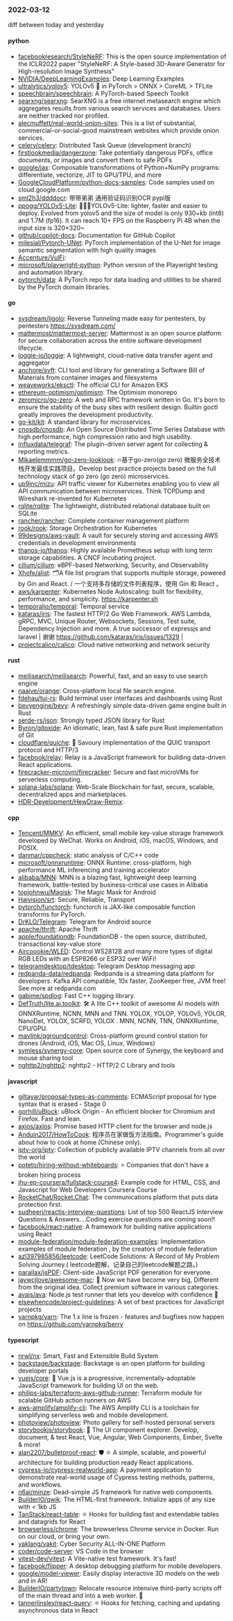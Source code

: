 ### 2022-03-12
diff between today and yesterday

#### python
* [facebookresearch/StyleNeRF](https://github.com/facebookresearch/StyleNeRF): This is the open source implementation of the ICLR2022 paper "StyleNeRF: A Style-based 3D-Aware Generator for High-resolution Image Synthesis"
* [NVIDIA/DeepLearningExamples](https://github.com/NVIDIA/DeepLearningExamples): Deep Learning Examples
* [ultralytics/yolov5](https://github.com/ultralytics/yolov5): YOLOv5 🚀 in PyTorch > ONNX > CoreML > TFLite
* [speechbrain/speechbrain](https://github.com/speechbrain/speechbrain): A PyTorch-based Speech Toolkit
* [searxng/searxng](https://github.com/searxng/searxng): SearXNG is a free internet metasearch engine which aggregates results from various search services and databases. Users are neither tracked nor profiled.
* [alecmuffett/real-world-onion-sites](https://github.com/alecmuffett/real-world-onion-sites): This is a list of substantial, commercial-or-social-good mainstream websites which provide onion services.
* [celery/celery](https://github.com/celery/celery): Distributed Task Queue (development branch)
* [firstlookmedia/dangerzone](https://github.com/firstlookmedia/dangerzone): Take potentially dangerous PDFs, office documents, or images and convert them to safe PDFs
* [google/jax](https://github.com/google/jax): Composable transformations of Python+NumPy programs: differentiate, vectorize, JIT to GPU/TPU, and more
* [GoogleCloudPlatform/python-docs-samples](https://github.com/GoogleCloudPlatform/python-docs-samples): Code samples used on cloud.google.com
* [sml2h3/ddddocr](https://github.com/sml2h3/ddddocr): 带带弟弟 通用验证码识别OCR pypi版
* [ppogg/YOLOv5-Lite](https://github.com/ppogg/YOLOv5-Lite): 🍅🍅🍅YOLOv5-Lite: lighter, faster and easier to deploy. Evolved from yolov5 and the size of model is only 930+kb (int8) and 1.7M (fp16). It can reach 10+ FPS on the Raspberry Pi 4B when the input size is 320×320~
* [github/copilot-docs](https://github.com/github/copilot-docs): Documentation for GitHub Copilot
* [milesial/Pytorch-UNet](https://github.com/milesial/Pytorch-UNet): PyTorch implementation of the U-Net for image semantic segmentation with high quality images
* [Accenture/VulFi](https://github.com/Accenture/VulFi): 
* [microsoft/playwright-python](https://github.com/microsoft/playwright-python): Python version of the Playwright testing and automation library.
* [pytorch/data](https://github.com/pytorch/data): A PyTorch repo for data loading and utilities to be shared by the PyTorch domain libraries.

#### go
* [sysdream/ligolo](https://github.com/sysdream/ligolo): Reverse Tunneling made easy for pentesters, by pentesters https://sysdream.com/
* [mattermost/mattermost-server](https://github.com/mattermost/mattermost-server): Mattermost is an open source platform for secure collaboration across the entire software development lifecycle.
* [loggie-io/loggie](https://github.com/loggie-io/loggie): A lightweight, cloud-native data transfer agent and aggregator
* [anchore/syft](https://github.com/anchore/syft): CLI tool and library for generating a Software Bill of Materials from container images and filesystems
* [weaveworks/eksctl](https://github.com/weaveworks/eksctl): The official CLI for Amazon EKS
* [ethereum-optimism/optimism](https://github.com/ethereum-optimism/optimism): The Optimism monorepo
* [zeromicro/go-zero](https://github.com/zeromicro/go-zero): A web and RPC framework written in Go. It's born to ensure the stability of the busy sites with resilient design. Builtin goctl greatly improves the development productivity.
* [go-kit/kit](https://github.com/go-kit/kit): A standard library for microservices.
* [cnosdb/cnosdb](https://github.com/cnosdb/cnosdb): An Open Source Distributed Time Series Database with high performance, high compression ratio and high usability.
* [influxdata/telegraf](https://github.com/influxdata/telegraf): The plugin-driven server agent for collecting & reporting metrics.
* [Mikaelemmmm/go-zero-looklook](https://github.com/Mikaelemmmm/go-zero-looklook): 🔥基于go-zero(go zero) 微服务全技术栈开发最佳实践项目。Develop best practice projects based on the full technology stack of go zero (go zero) microservices.
* [up9inc/mizu](https://github.com/up9inc/mizu): API traffic viewer for Kubernetes enabling you to view all API communication between microservices. Think TCPDump and Wireshark re-invented for Kubernetes
* [rqlite/rqlite](https://github.com/rqlite/rqlite): The lightweight, distributed relational database built on SQLite
* [rancher/rancher](https://github.com/rancher/rancher): Complete container management platform
* [rook/rook](https://github.com/rook/rook): Storage Orchestration for Kubernetes
* [99designs/aws-vault](https://github.com/99designs/aws-vault): A vault for securely storing and accessing AWS credentials in development environments
* [thanos-io/thanos](https://github.com/thanos-io/thanos): Highly available Prometheus setup with long term storage capabilities. A CNCF Incubating project.
* [cilium/cilium](https://github.com/cilium/cilium): eBPF-based Networking, Security, and Observability
* [Xhofe/alist](https://github.com/Xhofe/alist): 🗂️A file list program that supports multiple storage, powered by Gin and React. / 一个支持多存储的文件列表程序，使用 Gin 和 React 。
* [aws/karpenter](https://github.com/aws/karpenter): Kubernetes Node Autoscaling: built for flexibility, performance, and simplicity. https://karpenter.sh
* [temporalio/temporal](https://github.com/temporalio/temporal): Temporal service
* [kataras/iris](https://github.com/kataras/iris): The fastest HTTP/2 Go Web Framework. AWS Lambda, gRPC, MVC, Unique Router, Websockets, Sessions, Test suite, Dependency Injection and more. A true successor of expressjs and laravel | 谢谢 https://github.com/kataras/iris/issues/1329 |
* [projectcalico/calico](https://github.com/projectcalico/calico): Cloud native networking and network security

#### rust
* [meilisearch/meilisearch](https://github.com/meilisearch/meilisearch): Powerful, fast, and an easy to use search engine
* [naaive/orange](https://github.com/naaive/orange): Cross-platform local file search engine.
* [fdehau/tui-rs](https://github.com/fdehau/tui-rs): Build terminal user interfaces and dashboards using Rust
* [bevyengine/bevy](https://github.com/bevyengine/bevy): A refreshingly simple data-driven game engine built in Rust
* [serde-rs/json](https://github.com/serde-rs/json): Strongly typed JSON library for Rust
* [Byron/gitoxide](https://github.com/Byron/gitoxide): An idiomatic, lean, fast & safe pure Rust implementation of Git
* [cloudflare/quiche](https://github.com/cloudflare/quiche): 🥧 Savoury implementation of the QUIC transport protocol and HTTP/3
* [facebook/relay](https://github.com/facebook/relay): Relay is a JavaScript framework for building data-driven React applications.
* [firecracker-microvm/firecracker](https://github.com/firecracker-microvm/firecracker): Secure and fast microVMs for serverless computing.
* [solana-labs/solana](https://github.com/solana-labs/solana): Web-Scale Blockchain for fast, secure, scalable, decentralized apps and marketplaces.
* [HDR-Development/HewDraw-Remix](https://github.com/HDR-Development/HewDraw-Remix): 

#### cpp
* [Tencent/MMKV](https://github.com/Tencent/MMKV): An efficient, small mobile key-value storage framework developed by WeChat. Works on Android, iOS, macOS, Windows, and POSIX.
* [danmar/cppcheck](https://github.com/danmar/cppcheck): static analysis of C/C++ code
* [microsoft/onnxruntime](https://github.com/microsoft/onnxruntime): ONNX Runtime: cross-platform, high performance ML inferencing and training accelerator
* [alibaba/MNN](https://github.com/alibaba/MNN): MNN is a blazing fast, lightweight deep learning framework, battle-tested by business-critical use cases in Alibaba
* [topjohnwu/Magisk](https://github.com/topjohnwu/Magisk): The Magic Mask for Android
* [Haivision/srt](https://github.com/Haivision/srt): Secure, Reliable, Transport
* [pytorch/functorch](https://github.com/pytorch/functorch): functorch is JAX-like composable function transforms for PyTorch.
* [DrKLO/Telegram](https://github.com/DrKLO/Telegram): Telegram for Android source
* [apache/thrift](https://github.com/apache/thrift): Apache Thrift
* [apple/foundationdb](https://github.com/apple/foundationdb): FoundationDB - the open source, distributed, transactional key-value store
* [Aircoookie/WLED](https://github.com/Aircoookie/WLED): Control WS2812B and many more types of digital RGB LEDs with an ESP8266 or ESP32 over WiFi!
* [telegramdesktop/tdesktop](https://github.com/telegramdesktop/tdesktop): Telegram Desktop messaging app
* [redpanda-data/redpanda](https://github.com/redpanda-data/redpanda): Redpanda is a streaming data platform for developers. Kafka API compatible, 10x faster, ZooKeeper free, JVM free! See more at redpanda.com
* [gabime/spdlog](https://github.com/gabime/spdlog): Fast C++ logging library.
* [DefTruth/lite.ai.toolkit](https://github.com/DefTruth/lite.ai.toolkit): 🛠 A lite C++ toolkit of awesome AI models with ONNXRuntime, NCNN, MNN and TNN. YOLOX, YOLOP, YOLOv5, YOLOR, NanoDet, YOLOX, SCRFD, YOLOX . MNN, NCNN, TNN, ONNXRuntime, CPU/GPU.
* [mavlink/qgroundcontrol](https://github.com/mavlink/qgroundcontrol): Cross-platform ground control station for drones (Android, iOS, Mac OS, Linux, Windows)
* [symless/synergy-core](https://github.com/symless/synergy-core): Open source core of Synergy, the keyboard and mouse sharing tool
* [nghttp2/nghttp2](https://github.com/nghttp2/nghttp2): nghttp2 - HTTP/2 C Library and tools

#### javascript
* [giltayar/proposal-types-as-comments](https://github.com/giltayar/proposal-types-as-comments): ECMAScript proposal for type syntax that is erased - Stage 0
* [gorhill/uBlock](https://github.com/gorhill/uBlock): uBlock Origin - An efficient blocker for Chromium and Firefox. Fast and lean.
* [axios/axios](https://github.com/axios/axios): Promise based HTTP client for the browser and node.js
* [Anduin2017/HowToCook](https://github.com/Anduin2017/HowToCook): 程序员在家做饭方法指南。Programmer's guide about how to cook at home (Chinese only).
* [iptv-org/iptv](https://github.com/iptv-org/iptv): Collection of publicly available IPTV channels from all over the world
* [poteto/hiring-without-whiteboards](https://github.com/poteto/hiring-without-whiteboards): ⭐️ Companies that don't have a broken hiring process
* [jhu-ep-coursera/fullstack-course4](https://github.com/jhu-ep-coursera/fullstack-course4): Example code for HTML, CSS, and Javascript for Web Developers Coursera Course
* [RocketChat/Rocket.Chat](https://github.com/RocketChat/Rocket.Chat): The communications platform that puts data protection first.
* [sudheerj/reactjs-interview-questions](https://github.com/sudheerj/reactjs-interview-questions): List of top 500 ReactJS Interview Questions & Answers....Coding exercise questions are coming soon!!
* [facebook/react-native](https://github.com/facebook/react-native): A framework for building native applications using React
* [module-federation/module-federation-examples](https://github.com/module-federation/module-federation-examples): Implementation examples of module federation , by the creators of module federation
* [azl397985856/leetcode](https://github.com/azl397985856/leetcode): LeetCode Solutions: A Record of My Problem Solving Journey.( leetcode题解，记录自己的leetcode解题之路。)
* [parallax/jsPDF](https://github.com/parallax/jsPDF): Client-side JavaScript PDF generation for everyone.
* [jaywcjlove/awesome-mac](https://github.com/jaywcjlove/awesome-mac):  Now we have become very big, Different from the original idea. Collect premium software in various categories.
* [avajs/ava](https://github.com/avajs/ava): Node.js test runner that lets you develop with confidence 🚀
* [elsewhencode/project-guidelines](https://github.com/elsewhencode/project-guidelines): A set of best practices for JavaScript projects
* [yarnpkg/yarn](https://github.com/yarnpkg/yarn): The 1.x line is frozen - features and bugfixes now happen on https://github.com/yarnpkg/berry

#### typescript
* [nrwl/nx](https://github.com/nrwl/nx): Smart, Fast and Extensible Build System
* [backstage/backstage](https://github.com/backstage/backstage): Backstage is an open platform for building developer portals
* [vuejs/core](https://github.com/vuejs/core): 🖖 Vue.js is a progressive, incrementally-adoptable JavaScript framework for building UI on the web.
* [philips-labs/terraform-aws-github-runner](https://github.com/philips-labs/terraform-aws-github-runner): Terraform module for scalable GitHub action runners on AWS
* [aws-amplify/amplify-cli](https://github.com/aws-amplify/amplify-cli): The AWS Amplify CLI is a toolchain for simplifying serverless web and mobile development.
* [photoview/photoview](https://github.com/photoview/photoview): Photo gallery for self-hosted personal servers
* [storybookjs/storybook](https://github.com/storybookjs/storybook): 📓 The UI component explorer. Develop, document, & test React, Vue, Angular, Web Components, Ember, Svelte & more!
* [alan2207/bulletproof-react](https://github.com/alan2207/bulletproof-react): 🛡️ ⚛️ A simple, scalable, and powerful architecture for building production ready React applications.
* [cypress-io/cypress-realworld-app](https://github.com/cypress-io/cypress-realworld-app): A payment application to demonstrate real-world usage of Cypress testing methods, patterns, and workflows.
* [n6ai/minze](https://github.com/n6ai/minze): Dead-simple JS framework for native web components.
* [BuilderIO/qwik](https://github.com/BuilderIO/qwik): The HTML-first framework. Initialize apps of any size with < 1kb JS
* [TanStack/react-table](https://github.com/TanStack/react-table): ⚛️ Hooks for building fast and extendable tables and datagrids for React
* [browserless/chrome](https://github.com/browserless/chrome): The browserless Chrome service in Docker. Run on our cloud, or bring your own.
* [yaklang/yakit](https://github.com/yaklang/yakit): Cyber Security ALL-IN-ONE Platform
* [coder/code-server](https://github.com/coder/code-server): VS Code in the browser
* [vitest-dev/vitest](https://github.com/vitest-dev/vitest): A Vite-native test framework. It's fast!
* [facebook/flipper](https://github.com/facebook/flipper): A desktop debugging platform for mobile developers.
* [google/model-viewer](https://github.com/google/model-viewer): Easily display interactive 3D models on the web and in AR!
* [BuilderIO/partytown](https://github.com/BuilderIO/partytown): Relocate resource intensive third-party scripts off of the main thread and into a web worker. 🎉
* [tannerlinsley/react-query](https://github.com/tannerlinsley/react-query): ⚛️ Hooks for fetching, caching and updating asynchronous data in React
